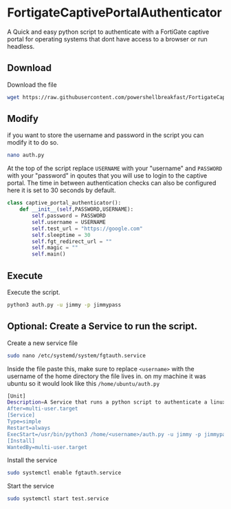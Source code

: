 # FortigateCaptivePortalAuthenticator
A Quick and easy python script to authenticate with a FortiGate captive portal for operating systems that dont have access to a browser or run headless.


## Download 
Download the file
```bash
wget https://raw.githubusercontent.com/powershellbreakfast/FortigateCaptivePortalAuthenticator/main/auth.py
```

## Modify
if you want to store the username and password in the script you can modify it to do so.
```bash
nano auth.py
```
At the top of the script replace `USERNAME` with your "username" and `PASSWORD` with your "password" in qoutes that you will use to login to the captive portal. The time in between authentication checks can also be configured here it is set to 30 seconds by default.
```python
class captive_portal_authenticator():
    def __init__(self,PASSWORD,USERNAME):
        self.password = PASSWORD
        self.username = USERNAME
        self.test_url = "https://google.com"
        self.sleeptime = 30
        self.fgt_redirect_url = ""
        self.magic = ""
        self.main()
```

## Execute
Execute the script.
```bash
python3 auth.py -u jimmy -p jimmypass
```
## Optional: Create a Service to run the script.
Create a new service file
```bash
sudo nano /etc/systemd/system/fgtauth.service
```
Inside the file paste this, make sure to replace `<username>` with the username of the home directory the file lives in. on my machine it was ubuntu so it would look like this `/home/ubuntu/auth.py`
```bash
[Unit]
Description=A Service that runs a python script to authenticate a linux machine to fortigate's captive web portal.
After=multi-user.target
[Service]
Type=simple
Restart=always
ExecStart=/usr/bin/python3 /home/<username>/auth.py -u jimmy -p jimmypass
[Install]
WantedBy=multi-user.target
```
Install the service
```bash
sudo systemctl enable fgtauth.service
```
Start the service
```bash
sudo systemctl start test.service
```
